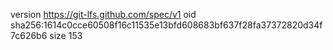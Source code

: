 version https://git-lfs.github.com/spec/v1
oid sha256:1614c0cce60508f16c11535e13bfd608683bf637f28fa37372820d34f7c626b6
size 153

